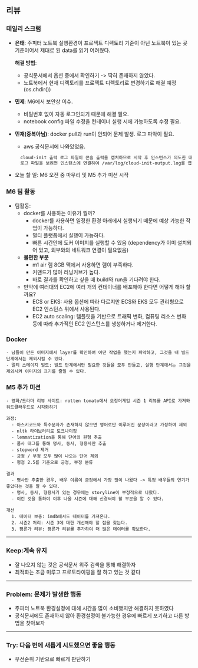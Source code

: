 ## 리뷰
  ### 데일리 스크럼
  
  * **은태**: 주피터 노트북 실행환경이 프로젝트 디렉토리 기준이 아닌 노트북이 있는 곳 기준이어서 제대로 된 data를 읽기 어려웠다.
  
    **해결 방법**: 
    * 공식문서에서 옵션 중에서 확인하기 -> 딱히 존재하지 않았다.
    * 노트북에서 현재 디렉토리를 프로젝트 디렉토리로 변경하기로 해결 예정 (os.chdir())

  * **민제**: M6에서 보안상 이슈.
    * 비밀번호 없이 자동 로그인되기 때문에 해결 필요.
    * notebook config 파일 수정을 컨테이너 실행 시에 가능하도록 수정 필요.
  
  * **민재(중복아님)**: docker pull과 run이 안되어 문제 발생. 로그 파악이 필요.
    * aws 공식문서에 나와있었음.
    ```bash
      cloud-init 출력 로그 파일이 콘솔 출력을 캡처하므로 시작 후 인스턴스가 의도한 대로 동작하지 않더라도 스크립트를 손쉽게 디버깅할 수 있습니다.
      로그 파일을 보려면 인스턴스에 연결하여 /var/log/cloud-init-output.log를 엽니다.
      ```
  
  * 오늘 할 일: M6 오전 중 마무리 및 M5 추가 미션 시작
  
  ### M6 팀 활동
  - 팀활동: 
    - docker를 사용하는 이유가 뭘까?
      - docker를 사용하면 일정한 환경 아래에서 실행되기 때문에 예상 가능한 작업이 가능하다.
      - 멀티 플랫폼에서 실행이 가능하다.
      - 빠른 시간안에 도커 이미지를 실행할 수 있음 (dependency가 이미 설치되어 있고, 외부와의 네트워크 연결이 필요없음)
    - **불편한 부분**
        - m1 air 램 8GB 맥에서 사용하면 램이 부족하다.
        - 커맨드가 많아 러닝커브가 높다.
        - 바로 결과를 확인하고 싶을 때 build와 run을 기다려야 한다.
    - 만약에 여러대의 EC2에 여러 개의 컨테이너를 배포해야 한다면 어떻게 해야 할까요?
      - ECS or EKS: 사용 옵션에 따라 다르지만 ECS와 EKS 모두 관리형으로 EC2 인스턴스 위에서 사용된다.
      - EC2 auto scaling: 템플릿을 기반으로 트래픽 변화, 컴퓨팅 리소스 변화 등에 따라 추가적인 EC2 인스턴스를 생성하거나 제거한다.
  
  ### Docker
    - 남들이 만든 이미지에서 layer를 확인하여 어떤 작업을 했는지 파악하고, 그것을 내 빌드 단계에서는 제외시킬 수 있다.
    - 멀티 스테이지 빌드: 빌드 단계에서만 필요한 것들을 모두 만들고, 실행 단계애서는 그것을 제외시켜 이미지의 크기를 줄일 수 있다.
  
  ### M5 추가 미션
    - 영화/드라마 리뷰 사이트: rotten tomato에서 오징어게임 시즌 1 리뷰를 API로 가져와 워드클라우드로 시각화하기

    과정:
      - 아스키코드와 특수문자가 존재하지 않으면 영어로만 이루어진 문장이라고 가정하여 제외
      - nltk 라이브러리로 토크나이징
      - lemmatization을 통해 단어의 원형 추출
      - 품사 태그를 통해 명사, 동사, 형용사만 추출
      - stopword 제거 
      - 긍정 / 부정 모두 많이 나오는 단어 제외
      - 평점 2.5를 기준으로 긍정, 부정 분류
    
    결과
      - 명사만 추출한 경우, 배우 이름이 긍정에서 가장 많이 나왔다 -> 특정 배우들의 연기가 좋았다는 것을 알 수 있다.
      - 명사, 동사, 형용사가 있는 경우에는 storyline이 부정적으로 나왔다.
      - 이런 것을 통하여 이후 나올 시즌에 대해 신경써야 할 부분을 알 수 있다.
    
    개선
      1. 데이터 보충: imdb에서도 데이터를 가져온다.
      2. 시즌2 처리: 시즌 3에 대한 개선해야 할 점을 찾는다.
      3. 평론가 리뷰: 평론가 리뷰를 추가하여 더 많은 데이터를 확보한다.
  
---

### Keep:계속 유지
  - 잘 나오지 않는 것은 공식문서 위주 검색을 통해 해결하자
  - 최적화는 조금 미루고 프로토타이핑을 잘 하고 있는 것 같다

---

### Problem: 문제가 발생한 행동
  - 주피터 노트북 환경설정에 대해 시간을 많이 소비했지만 해결하지 못하였다
  - 공식문서에도 존재하지 않아 환경설정이 불가능한 경우에 빠르게 포기하고 다른 방법을 찾아보자

---
### Try: 다음 번에 새롭게 시도했으면 좋을 행동
  - 우선순위 기반으로 빠르게 판단하기
